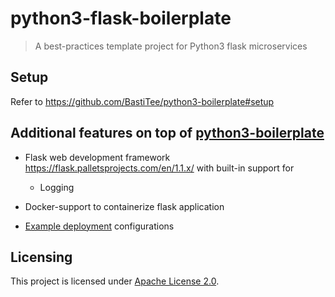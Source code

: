 # python3-flask-boilerplate

> A best-practices template project for Python3 flask microservices

## Setup

Refer to <https://github.com/BastiTee/python3-boilerplate#setup>

## Additional features on top of [python3-boilerplate](https://github.com/BastiTee/python3-boilerplate)

- Flask web development framework <https://flask.palletsprojects.com/en/1.1.x/> with built-in support for

  - Logging

- Docker-support to containerize flask application

- [Example deployment](example_deploy) configurations

## Licensing

This project is licensed under [Apache License 2.0](LICENSE.txt).
